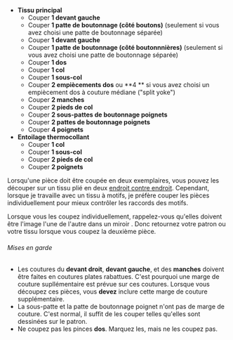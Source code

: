 - **Tissu principal**
  - Couper **1 devant gauche**
  - Couper **1 patte de boutonnage (côté boutons)** (seulement si vous avez choisi une patte de boutonnage séparée)
  - Couper **1 devant gauche**
  - Couper **1 patte de boutonnage (côté boutonnnières)** (seulement si vous avez choisi une patte de boutonnage séparée)
  - Couper **1 dos**
  - Couper **1 col**
  - Couper **1 sous-col**
  - Couper **2 empiècements dos** ou \*\*4 \*\* si vous avez choisi un empiècement dos à couture médiane ("split yoke")
  - Couper **2 manches**
  - Couper **2 pieds de col**
  - Couper **2 sous-pattes de boutonnage poignets**
  - Couper **2 pattes de boutonnage poignets**
  - Couper **4 poignets**
- **Entoilage thermocollant**
  - Couper **1 col**
  - Couper **1 sous-col**
  - Couper **2 pieds de col**
  - Couper **2 poignets**

<Note>

Lorsqu'une pièce doit être coupée en deux exemplaires, vous pouvez les découper sur un tissu plié en deux [endroit contre endroit](/docs/sewing/good-sides-together).
Cependant, lorsque je travaille avec un tissu à motifs, je préfère couper les pièces individuellement pour mieux contrôler les raccords des motifs.

Lorsque vous les coupez individuellement, rappelez-vous qu'elles doivent être l'image l'une de l'autre dans un miroir . Donc retournez votre patron ou votre tissu lorsque vous coupez la deuxième pièce.

</Note>

<Warning>

###### Mises en garde

- Les coutures du **devant droit**, **devant gauche**, et des **manches** doivent être faites en coutures plates rabattues. C'est pourquoi une marge de couture supllémentaire est prévue sur ces coutures. Lorsque vous découpez ces pièces, vous **devez** inclure cette marge de couture supplémentaire.
- La sous-patte et la patte de boutonnage poignet n'ont pas de marge de couture. C'est normal, il suffit de les couper telles qu'elles sont dessinées sur le patron.
- Ne coupez pas les pinces **dos**. Marquez les, mais ne les coupez pas.

</Warning>
